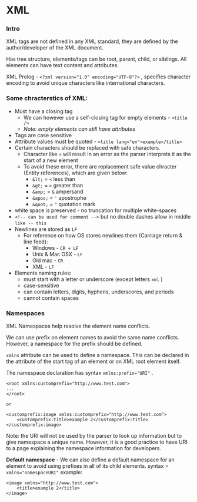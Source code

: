# XML

### Intro

XML tags are not defined in any XML standard, they are defined by the author/developer of the XML document. 

Has tree structure, elements/tags can be root, parent, child, or siblings. All elements can have text content and attributes.

XML Prolog -  `<?xml version="1.0" encoding="UTF-8"?>` , specifies character encoding to avoid unique characters like international characters.

### Some chracterstics of XML:

* Must have a closing tag
  * We can however use a self-closing tag for empty elements - `<title />` 
  * _Note: empty elements can still have attributes_
* Tags are case sensitive
* Attribute values must be quoted - `<title lang="en">example</title>` 
* Certain characters should be replaced with safe characters.
  * Character like `<` will result in an error as the parser interprets it as the start of a new element
  * To avoid these error, there are replacement safe value chracter \(Entity references\), which are given below:
    * `&lt;` = `<` less than
    * `&gt;` = `>` greater than
    * `&amp;` = `&` ampersand
    * `&apos;` = `'` apostrophe
    * `&quot;` = `"` quotation mark
* white space is preserved - no truncation for multiple white-spaces
* `<!-- can be used for comment -->` but no double dashes allow in middle `like -- this` 
* Newlines are stored as `LF` 
  * For reference on how OS stores newlines them \(Carriage return & line feed\):
    * Windows - `CR + LF` 
    * Unix & Mac OSX - `LF` 
    * Old mac - `CR` 
    * XML - `LF` 
* Elements naming rules:
  * must start with a letter or underscore \(except letters `xml` \)
  * case-sensitive
  * can contain letters, digits, hyphens, underscores, and periods
  * cannot contain spaces

### Namespaces

XML Namespaces help resolve the element name conflicts.

We can use prefix on element names to avoid the same name conflicts. However, a namespace for the prefix should be defined. 

`xmlns` attribute can be used to define a namespace. This can be declared in the attribute of the start tag of an element or on XML root element itself. 

The namespace declaration has syntax `xmlns:prefix="URI"` .

```text
<root xmlns:customprefix="http://www.test.com">
...
</root>

or 

<customprefix:image xmlns:customprefix="http://www.test.com">
    <customprefix:title>example 2</customprefix:title>
</customprefix:image>
```

Note: the URI will not be used by the parser to look up information but to give namespace a unique name. However, it is a good practice to have URI to a page explaining the namespace information for developers.

**Default namespace** - We can also define a default namespace for an element to avoid using prefixes in all of its child elements. syntax = `xmlns="namespaceURI"` example:

```text
<image xmlns="http://www.test.com">
    <title>example 2</title>
</image>
```




